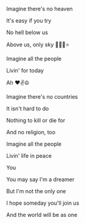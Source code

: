 Imagine there's no heaven

It's easy if you try

No hell below us

Above us, only sky 🌃🌇🌃⭐

Imagine all the people

Livin' for today

Ah ❤✌☮

Imagine there's no countries

It isn't hard to do

Nothing to kill or die for

And no religion, too

Imagine all the people

Livin' life in peace

You

You may say I'm a dreamer

But I'm not the only one

I hope someday you'll join us

And the world will be as one

